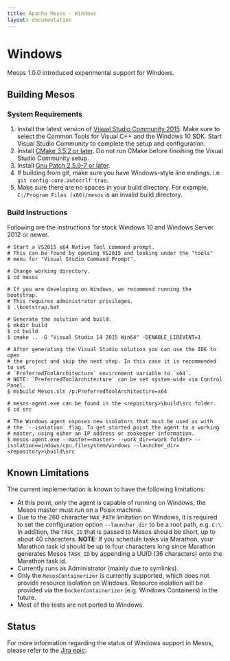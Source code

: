 ```yaml
---
title: Apache Mesos - Windows
layout: documentation
---
```


# Windows

Mesos 1.0.0 introduced experimental support for Windows.

## Building Mesos

### System Requirements

1. Install the latest version of [Visual Studio Community 2015](https://www.visualstudio.com/post-download-vs?sku=community).
   Make sure to select the Common Tools for Visual C++ and the Windows 10 SDK.
   Start Visual Studio Community to complete the setup and configuration.
2. Install [CMake 3.5.2 or later](https://cmake.org/files/v3.5/cmake-3.5.2-win32-x86.msi).
   Do not run CMake before finishing the Visual Studio Community setup.
3. Install [Gnu Patch 2.5.9-7 or later](http://downloads.sourceforge.net/project/gnuwin32/patch/2.5.9-7/patch-2.5.9-7-setup.exe).
4. If building from git, make sure you have Windows-style line endings.
   i.e. `git config core.autocrlf true`.
5. Make sure there are no spaces in your build directory.
   For example, `C:/Program Files (x86)/mesos` is an invalid build directory.

### Build Instructions

Following are the instructions for stock Windows 10 and Windows Server 2012 or newer.

    # Start a VS2015 x64 Native Tool command prompt.
    # This can be found by opening VS2015 and looking under the "tools"
    # menu for "Visual Studio Command Prompt".

    # Change working directory.
    $ cd mesos

    # If you are developing on Windows, we recommend running the bootstrap.
    # This requires administrator privileges.
    $ .\bootstrap.bat

    # Generate the solution and build.
    $ mkdir build
    $ cd build
    $ cmake .. -G "Visual Studio 14 2015 Win64" -DENABLE_LIBEVENT=1

    # After generating the Visual Studio solution you can use the IDE to open
    # the project and skip the next step. In this case it is recommended to set
    # `PreferredToolArchitecture` environment variable to `x64`.
    # NOTE: `PreferredToolArchitecture` can be set system-wide via Control Panel.
    $ msbuild Mesos.sln /p:PreferredToolArchitecture=x64

    # mesos-agent.exe can be found in the <repository>\build\src folder.
    $ cd src

    # The Windows agent exposes new isolators that must be used as with
    # the `--isolation` flag. To get started point the agent to a working
    # master, using eiher an IP address or zookeeper information.
    $ mesos-agent.exe --master=<master> --work_dir=<work folder> --isolation=windows/cpu,filesystem/windows --launcher_dir=<repository>\build\src

## Known Limitations

The current implementation is known to have the following limitations:

* At this point, only the agent is capable of running on Windows,
  the Mesos master must run on a Posix machine.
* Due to the 260 character `MAX_PATH` limitation on Windows,
  it is required to set the configuration option `--launcher_dir`
  to be a root path, e.g. `C:\`.
  In addition, the `TASK_ID` that is passed to Mesos should be short,
  up to about 40 characters. **NOTE**: If you schedule tasks via Marathon,
  your Marathon task id should be up to four characters long since Marathon
  generates Mesos `TASK_ID` by appending a UUID (36 characters) onto
  the Marathon task id.
* Currently runs as Administrator (mainly due to symlinks).
* Only the `MesosContainerizer` is currently supported,
  which does not provide resource isolation on Windows.
  Resource isolation will be provided via the `DockerContainerizer`
  (e.g. Windows Containers) in the future.
* Most of the tests are not ported to Windows.

## Status

For more information regarding the status of Windows support in Mesos,
please refer to the [Jira epic](https://issues.apache.org/jira/browse/MESOS-3094).
